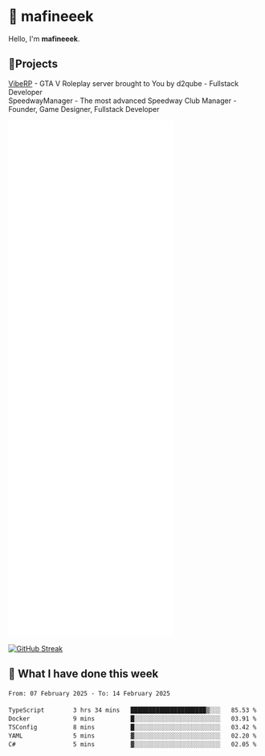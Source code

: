 # 👋 mafineeek
Hello, I'm **mafineeek**.

## 📝Projects

[VibeRP](https://v-rp.pl) - GTA V Roleplay server brought to You by d2qube - Fullstack Developer<br/>
SpeedwayManager - The most advanced Speedway Club Manager - Founder, Game Designer, Fullstack Developer


![](./github-metrics.svg)

[![GitHub Streak](https://streak-stats.demolab.com/?user=mafineeek)](https://git.io/streak-stats)

## 📰 What I have done this week
<!--START_SECTION:waka-->

```txt
From: 07 February 2025 - To: 14 February 2025

TypeScript        3 hrs 34 mins   █████████████████████▒░░░   85.53 %
Docker            9 mins          █░░░░░░░░░░░░░░░░░░░░░░░░   03.91 %
TSConfig          8 mins          █░░░░░░░░░░░░░░░░░░░░░░░░   03.42 %
YAML              5 mins          ▓░░░░░░░░░░░░░░░░░░░░░░░░   02.20 %
C#                5 mins          ▓░░░░░░░░░░░░░░░░░░░░░░░░   02.05 %
```

<!--END_SECTION:waka-->

